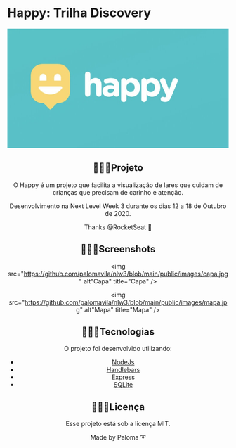 <h1> Happy: Trilha Discovery</h1>

<div align="center">
  <img src="https://github.com/palomavila/nlw3/blob/main/public/images/happy.jpg" alt"Happy" title="Happy" />

## 👩🏽‍💻Projeto

O Happy é um projeto que facilita a visualização de lares que cuidam de crianças que precisam de carinho e atenção.

Desenvolvimento na Next Level Week 3 durante os dias 12 a 18 de Outubro de 2020.

Thanks @RocketSeat 🚀

## 👩🏽‍💻Screenshots 

<img src="https://github.com/palomavila/nlw3/blob/main/public/images/capa.jpg" alt"Capa" title="Capa" />

<img src="https://github.com/palomavila/nlw3/blob/main/public/images/mapa.jpg" alt"Mapa" title="Mapa" />

## 👩🏽‍💻Tecnologias

O projeto foi desenvolvido utilizando: 

<ul>
  <li><a href="https://nodejs.org/en/docs/">NodeJs</a></li>
  <li><a href="https://handlebarsjs.com/">Handlebars</a></li>
  <li><a href="https://expressjs.com/pt-br/">Express</a></li>
  <li><a href="https://www.sqlite.org/index.html">SQLite</a></li>
</ul>

## 👩🏽‍💻Licença

Esse projeto está sob a licença MIT.

<p align="center">Made by Paloma ➰</p>
